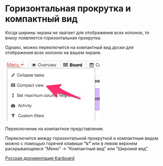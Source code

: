 Горизонтальная прокрутка и компактный вид
=========================================

Когда ширины экрана не хватает для отображения всех колонок, то внизу появляется горизонтальная прокрутка.

Однако, можно переключится на компактный вид доски для отображения всех колонок на вашем экране.


![Switch to compact mode](../screenshots/board-compact-mode.png)

Переключение на компактное представление.

Переключится между горизонтальной прокруткой и компактным видом можно с помощью горячей клавиши **“c”** или в левом верхнем раскрывающемся “Меню” -\> “Компактный вид” или “Широкий вид”.




[Русская документация Kanboard](http://kanboard.ru/doc/)

